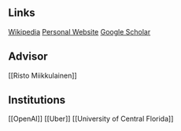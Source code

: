 ## Links
[Wikipedia](https://en.wikipedia.org/wiki/Kenneth_Stanley)
[Personal Website](https://www.kenstanley.net/home)
[Google Scholar](https://scholar.google.se/citations?user=6Q6oO1MAAAAJ&hl=en)
## Advisor
[[Risto Miikkulainen]]
## Institutions
[[OpenAI]]
[[Uber]]
[[University of Central Florida]]

